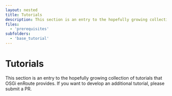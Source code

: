 ```yaml
---
layout: nested
title: Tutorials
description: This section is an entry to the hopefully growing collection of tutorials that OSGi enRoute provides. If you want to develop an additional tutorial, please submit a PR.
files:
  - 'prerequisites'
subfolders:
  - 'base_tutorial'
---
```


# Tutorials

This section is an entry to the hopefully growing collection of tutorials that OSGi enRoute provides. If you want to develop an additional tutorial, please submit a PR.